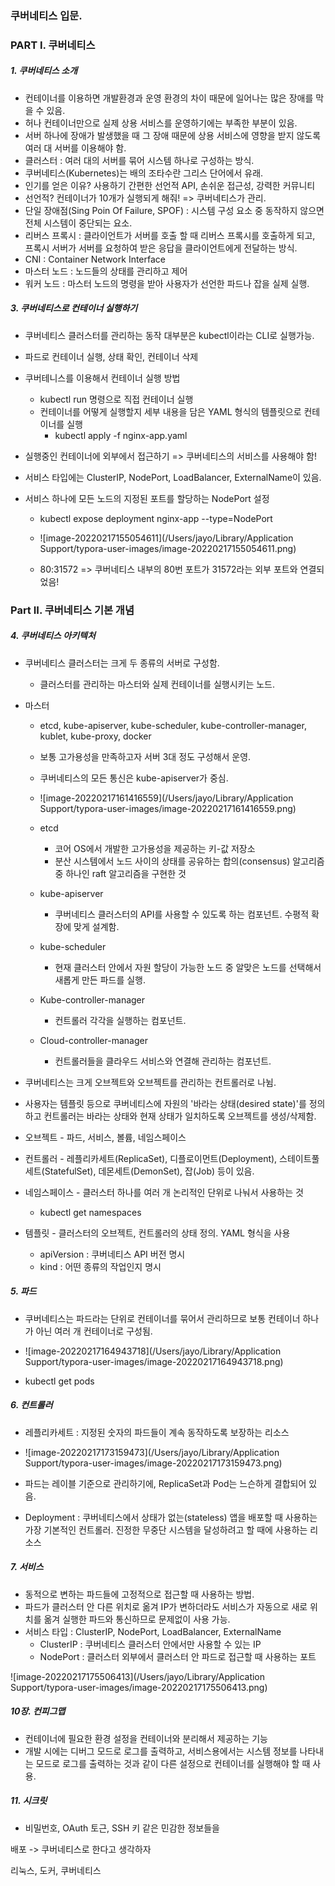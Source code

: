 ### 쿠버네티스 입문.

### PART I. 쿠버네티스

##### 1. 쿠버네티스 소개

- 컨테이너를 이용하면 개발환경과 운영 환경의 차이 때문에 일어나는 많은 장애를 막을 수 있음.
- 허나 컨테이너만으로 실제 상용 서비스를 운영하기에는 부족한 부분이 있음.
- 서버 하나에 장애가 발생했을 때 그 장애 때문에 상용 서비스에 영향을 받지 않도록 여러 대 서버를 이용해야 함.
- 클러스터 : 여러 대의 서버를 묶어 시스템 하나로 구성하는 방식.
- 쿠버네티스(Kubernetes)는 배의 조타수란 그리스 단어에서 유래.
- 인기를 얻은 이유? 사용하기 간편한 선언적 API, 손쉬운 접근성, 강력한 커뮤니티
- 선언적? 컨테이너가 10개가 실행되게 해줘! => 쿠버네티스가 관리.
- 단일 장애점(Sing Poin Of Failure, SPOF) : 시스템 구성 요소 중 동작하지 않으면 전체 시스템이 중단되는 요소.
- 리버스 프록시 : 클라이언트가 서버를 호출 할 때 리버스 프록시를 호출하게 되고, 프록시 서버가 서버를 요청하여 받은 응답을 클라이언트에게 전달하는 방식.
- CNI : Container Network Interface
- 마스터 노드 : 노드들의 상태를 관리하고 제어
- 워커 노드 : 마스터 노드의 명령을 받아 사용자가 선언한 파드나 잡을 실제 실행.

##### 3. 쿠버네티스로 컨테이너 실행하기

- 쿠버네티스 클러스터를 관리하는 동작 대부분은 kubectl이라는 CLI로 실행가능.

- 파드로 컨테이너 실행, 상태 확인, 컨테이너 삭제

- 쿠버테니스를 이용해서 컨테이너 실행 방법

  - kubectl run 명령으로 직접 컨테이너 실행
  - 컨테이너를 어떻게 실행할지 세부 내용을 담은 YAML 형식의 템플릿으로 컨테이너를 실행
    - kubectl apply -f nginx-app.yaml

- 실행중인 컨테이너에 외부에서 접근하기 => 쿠버네티스의 서비스를 사용해야 함!

- 서비스 타입에는 ClusterIP, NodePort, LoadBalancer, ExternalName이 있음.

- 서비스 하나에 모든 노드의 지정된 포트를 할당하는 NodePort 설정

  - kubectl expose deployment nginx-app --type=NodePort
  - ![image-20220217155054611](/Users/jayo/Library/Application Support/typora-user-images/image-20220217155054611.png)

  - 80:31572 => 쿠버네티스 내부의 80번 포트가 31572라는 외부 포트와 연결되었음!



### Part II. 쿠버네티스 기본 개념

##### 4. 쿠버네티스 아키텍처

- 쿠버네티스 클러스터는 크게 두 종류의 서버로 구성함.

  - 클러스터를 관리하는 마스터와 실제 컨테이너를 실행시키는 노드.

- 마스터

  - etcd, kube-apiserver, kube-scheduler, kube-controller-manager, kublet, kube-proxy, docker
  - 보통 고가용성을 만족하고자 서버 3대 정도 구성해서 운영.
  - 쿠버네티스의 모든 통신은 kube-apiserver가 중심.
  - ![image-20220217161416559](/Users/jayo/Library/Application Support/typora-user-images/image-20220217161416559.png)
  - etcd
    - 코어 OS에서 개발한 고가용성을 제공하는 키-값 저장소
    - 분산 시스템에서 노드 사이의 상태를 공유하는 합의(consensus) 알고리즘 중 하나인 raft 알고리즘을 구현한 것
  - kube-apiserver
    - 쿠버네티스 클러스터의 API를 사용할 수 있도록 하는 컴포넌트. 수평적 확장에 맞게 설계함.
  - kube-scheduler
    - 현재 클러스터 안에서 자원 할당이 가능한 노드 중 알맞은 노드를 선택해서 새롭게 만든 파드를 실행.
  - Kube-controller-manager
    - 컨트롤러 각각을 실행하는 컴포넌트.

  - Cloud-controller-manager
    - 컨트롤러들을 클라우드 서비스와 연결해 관리하는 컴포넌트.

- 쿠버네티스는 크게 오브젝트와 오브젝트를 관리하는 컨트롤러로 나뉨.

- 사용자는 템플릿 등으로 쿠버네티스에 자원의 '바라는 상태(desired state)'를 정의하고 컨트롤러는 바라는 상태와 현재 상태가 일치하도록 오브젝트를 생성/삭제함.

- 오브젝트 - 파드, 서비스, 볼륨, 네임스페이스
- 컨트롤러 - 레플리카세트(ReplicaSet), 디플로이먼트(Deployment), 스테이트풀세트(StatefulSet), 데몬세트(DemonSet), 잡(Job) 등이 있음.

- 네임스페이스 - 클러스터 하나를 여러 개 논리적인 단위로 나눠서 사용하는 것
  - kubectl get namespaces
- 템플릿 - 클러스터의 오브젝트, 컨트롤러의 상태 정의. YAML 형식을 사용
  - apiVersion : 쿠버네티스 API 버전 명시
  - kind : 어떤 종류의 작업인지 명시



##### 5. 파드

- 쿠버네티스는 파드라는 단위로 컨테이너를 묶어서 관리하므로 보통 컨테이너 하나가 아닌 여러 개 컨테이너로 구성됨. 
- ![image-20220217164943718](/Users/jayo/Library/Application Support/typora-user-images/image-20220217164943718.png)

- kubectl get pods

##### 6. 컨트롤러

- 레플리카세트 : 지정된 숫자의 파드들이 계속 동작하도록 보장하는 리소스
- ![image-20220217173159473](/Users/jayo/Library/Application Support/typora-user-images/image-20220217173159473.png)

- 파드는 레이블 기준으로 관리하기에, ReplicaSet과 Pod는 느슨하게 결합되어 있음.
- Deployment : 쿠버네티스에서 상태가 없는(stateless) 앱을 배포할 때 사용하는 가장 기본적인 컨트롤러. 진정한 무중단 시스템을 달성하려고 할 때에 사용하는 리소스

##### 7. 서비스

- 동적으로 변하는 파드들에 고정적으로 접근할 때 사용하는 방법.
- 파드가 클러스터 안 다른 위치로 옮겨 IP가 변하더라도 서비스가 자동으로 새로 위치를 옮겨 실행한 파드와 통신하므로 문제없이 사용 가능.
- 서비스 타입 : ClusterIP, NodePort, LoadBalancer, ExternalName
  - ClusterIP : 쿠버네티스 클러스터 안에서만 사용할 수 있는 IP
  - NodePort : 클러스터 외부에서 클러스터 안 파드로 접근할 때 사용하는 포트

![image-20220217175506413](/Users/jayo/Library/Application Support/typora-user-images/image-20220217175506413.png)

##### 10장. 컨피그맵

- 컨테이너에 필요한 환경 설정을 컨테이너와 분리해서 제공하는 기능
- 개발 시에는 디버그 모드로 로그를 출력하고, 서비스용에서는 시스템 정보를 나타내는 모드로 로그를 출력하는 것과 같이 다른 설정으로 컨테이너를 실행해야 할 때 사용.

##### 11. 시크릿

- 비밀번호, OAuth 토근, SSH 키 같은 민감한 정보들을



배포 -> 쿠버네티스로 한다고 생각하자

리눅스, 도커, 쿠버네티스